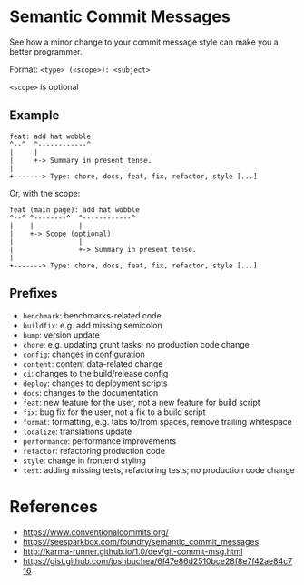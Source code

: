 # Semantic Commit Messages

See how a minor change to your commit message style can make you a better programmer.

Format: `<type> (<scope>): <subject>`

`<scope>` is optional

## Example

```
feat: add hat wobble
^--^  ^------------^
|     |
|     +-> Summary in present tense.
|
+-------> Type: chore, docs, feat, fix, refactor, style [...]
```

Or, with the scope:

```
feat (main page): add hat wobble
^--^ ^--------^  ^------------^
|    |           |
|    +-> Scope (optional)
|                |
|                +-> Summary in present tense.
|
+-------> Type: chore, docs, feat, fix, refactor, style [...]
```

## Prefixes

- `benchmark`: benchmarks-related code
- `buildfix`: e.g. add missing semicolon
- `bump`: version update
- `chore`: e.g. updating grunt tasks; no production code change
- `config`: changes in configuration
- `content`: content data-related change
- `ci`: changes to the build/release config
- `deploy`: changes to deployment scripts
- `docs`: changes to the documentation
- `feat`: new feature for the user, not a new feature for build script
- `fix`: bug fix for the user, not a fix to a build script
- `format`: formatting, e.g. tabs to/from spaces, remove trailing whitespace
- `localize`: translations update
- `performance`: performance improvements
- `refactor`: refactoring production code
- `style`: change in frontend styling
- `test`: adding missing tests, refactoring tests; no production code change

# References

- https://www.conventionalcommits.org/
- https://seesparkbox.com/foundry/semantic_commit_messages
- http://karma-runner.github.io/1.0/dev/git-commit-msg.html
- https://gist.github.com/joshbuchea/6f47e86d2510bce28f8e7f42ae84c716
